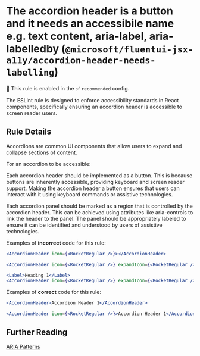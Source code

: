 # The accordion header is a button and it needs an accessibile name e.g. text content, aria-label, aria-labelledby (`@microsoft/fluentui-jsx-a11y/accordion-header-needs-labelling`)

💼 This rule is enabled in the ✅ `recommended` config.

<!-- end auto-generated rule header -->

The ESLint rule is designed to enforce accessibility standards in React components, specifically ensuring an accordion header is accessible to screen reader users.

## Rule Details

Accordions are common UI components that allow users to expand and collapse sections of content.

For an accordion to be accessible:

Each accordion header should be implemented as a button. This is because buttons are inherently accessible, providing keyboard and screen reader support. Making the accordion header a button ensures that users can interact with it using keyboard commands or assistive technologies.

Each accordion panel should be marked as a region that is controlled by the accordion header. This can be achieved using attributes like aria-controls to link the header to the panel. The panel should be appropriately labeled to ensure it can be identified and understood by users of assistive technologies.

Examples of **incorrect** code for this rule:

```jsx
<AccordionHeader icon={<RocketRegular />}></AccordionHeader>
```

```jsx
<AccordionHeader icon={<RocketRegular />} expandIcon={<RocketRegular />}></AccordionHeader>
```

```jsx
<Label>Heading 1</Label>
<AccordionHeader icon={<RocketRegular />} expandIcon={<RocketRegular />}></AccordionHeader>
```

Examples of **correct** code for this rule:

```jsx
<AccordionHeader>Accordion Header 1</AccordionHeader>
```

```jsx
<AccordionHeader icon={<RocketRegular />}>Accordion Header 1</AccordionHeader>
```

## Further Reading

[ARIA Patterns](https://www.w3.org/WAI/ARIA/apg/patterns/accordion/)
